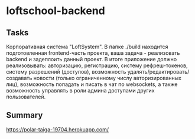 # loftschool-backend

## Tasks
Корпоративная система "LoftSystem".
В папке ./build находится подготовленная frontend-часть проекта, ваша задача - реализовать backend и задеплоить данный проект.
В итоге приложение должно реализовывать: 
авторизацию, 
регистрацию, 
систему рефреш-токенов, 
систему разрешений (доступов), 
возможность удалять/редактировать/создавать новости (только ограниченному числу авторизированных лиц),
возможность попадать и писать в чат по websockets,
а также возможность управлять в роли админа доступами других пользователей.

## Summary 
https://polar-taiga-19704.herokuapp.com/
